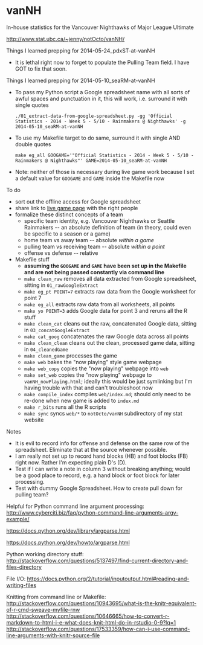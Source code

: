 vanNH
=====

In-house statistics for the Vancouver Nighthawks of Major League Ultimate

<http://www.stat.ubc.ca/~jenny/notOcto/vanNH/>

Things I learned prepping for 2014-05-24_pdxST-at-vanNH

  * It is lethal right now to forget to populate the Pulling Team field. I have GOT to fix that soon.

Things I learned prepping for 2014-05-10_seaRM-at-vanNH

  * To pass my Python script a Google spreadsheet name with all sorts of awful spaces and punctuation in it, this will work, i.e. surround it with single quotes
  
        ./01_extract-data-from-google-spreadsheet.py -gg 'Official Statistics - 2014 - Week 5 - 5/10 - Rainmakers @ Nighthawks' -g 2014-05-10_seaRM-at-vanNH

  * To use my Makefile target to do same, surround it with single AND double quotes

        make eg_all GOOGAME='"Official Statistics - 2014 - Week 5 - 5/10 - Rainmakers @ Nighthawks"' GAME=2014-05-10_seaRM-at-vanNH

  * Note: neither of those is necessary during live game work because I set a default value for `GOOGAME` and `GAME` inside the Makefile now

To do

  * sort out the offline access for Google spreadsheet
  * share link to [live game page](http://www.stat.ubc.ca/~jenny/notOcto/vanNH/vanNH_nowPlaying.html) with the right people
  * formalize these distinct concepts of a team
    - specific team identity, e.g. Vancouver Nighthawks or Seattle Rainmakers -- an absolute definition of team (in theory, could even be specific to a season or a game)
    - home team vs away team -- absolute *within a game*
    - pulling team vs receiving team -- absolute *within a point*
    - offense vs defense -- relative
  * Makefile stuff
    - __assuming the `GOOGAME` and `GAME` have been set up in the Makefile and are not being passed constantly via command line__
    - `make clean_raw` removes all data extracted from Google spreadsheet, sitting in `01_rawGoogleExtract`
    - `make eg_pt POINT=7` extracts raw data from the Google worksheet for point 7
    - `make eg_all` extracts raw data from all worksheets, all points
    - `make yo POINT=3` adds Google data for point 3 and reruns all the R stuff
    - `make clean_cat` cleans out the raw, concatenated Google data, sitting in `03_concatGoogleExtract`
    - `make cat_goog` concatenates the raw Google data across all points
    - `make clean_clean` cleans out the clean, processed game data, sitting in `04_cleanedGame`
    - `make clean_game` processes the game
    - `make web` bakes the "now playing" style game webpage
    - `make web_copy` copies the "now playing" webpage into `web`
    - `make set_web` copies the "now playing" webpage to `vanNH_nowPlaying.html`; ideally this would be just symlinking but I'm having trouble with that and can't troubleshoot now
    - `make compile_index` compiles `web/index.md`; should only need to be re-done when new game is added to `index.md`
    - `make r_bits` runs all the R scripts
    - `make sync` syncs `web/*` to `notOcto/vanNH` subdirectory of my stat website  

Notes

  * It is evil to record info for offense and defense on the same row of the spreadsheet. Eliminate that at the source whenever possible.
  * I am really not set up to record hand blocks (HB) and foot blocks (FB) right now. Rather I'm expecting plain D's (D).
  * Test if I can write a note in column 3 without breaking anything; would be a good place to record, e.g. a hand block or foot block for later processing.
  * Test with dummy Google Spreadsheet. How to create pull down for pulling team?

Helpful for Python command line argument processing:
http://www.cyberciti.biz/faq/python-command-line-arguments-argv-example/

https://docs.python.org/dev/library/argparse.html

https://docs.python.org/dev/howto/argparse.html

Python working directory stuff:
http://stackoverflow.com/questions/5137497/find-current-directory-and-files-directory

File I/O:
https://docs.python.org/2/tutorial/inputoutput.html#reading-and-writing-files

Knitting from command line or Makefile:
http://stackoverflow.com/questions/10943695/what-is-the-knitr-equivalent-of-r-cmd-sweave-myfile-rnw
http://stackoverflow.com/questions/10646665/how-to-convert-r-markdown-to-html-i-e-what-does-knit-html-do-in-rstudio-0-9?lq=1
http://stackoverflow.com/questions/17533359/how-can-i-use-command-line-arguments-with-knitr-source-file